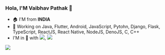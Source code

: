### Hola, I'M Vaibhav Pathak 👋


- 🏠 I'M from <b>INDIA</b>
- 🔨 Working on Java, Flutter, Android, JavaScript, Pytohn, Django, Flask, TypeScript, ReactJS, React Native, NodeJS, DenoJS, C, C++
- I'M in 🧡 with <img src="https://img.icons8.com/color/25/000000/flutter.png"/>, <img src="https://img.icons8.com/color/25/000000/python.png"/>


<img src="https://github-readme-stats.vercel.app/api?username=vkpdeveloper&&show_icons=true&title_color=ffffff&icon_color=bb2acf&text_color=daf7dc&bg_color=151515" />
